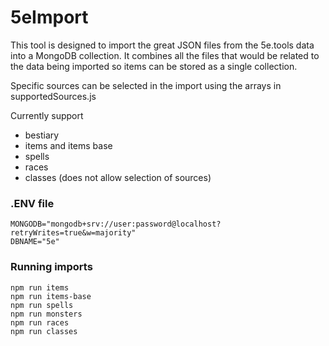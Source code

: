 # 5eImport

This tool is designed to import the great JSON files from the 5e.tools data into a MongoDB collection. It combines all the files that would be related to the data being imported so items can be stored as a single collection.

Specific sources can be selected in the import using the arrays in supportedSources.js

Currently support

- bestiary
- items and items base
- spells
- races
- classes (does not allow selection of sources)

### .ENV file

```
MONGODB="mongodb+srv://user:password@localhost?retryWrites=true&w=majority"
DBNAME="5e"
```

### Running imports

```
npm run items
npm run items-base
npm run spells
npm run monsters
npm run races
npm run classes
```
